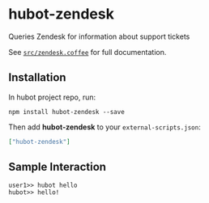 # hubot-zendesk

Queries Zendesk for information about support tickets

See [`src/zendesk.coffee`](src/zendesk.coffee) for full documentation.

## Installation

In hubot project repo, run:

`npm install hubot-zendesk --save`

Then add **hubot-zendesk** to your `external-scripts.json`:

```json
["hubot-zendesk"]
```

## Sample Interaction

```
user1>> hubot hello
hubot>> hello!
```
